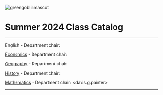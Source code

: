 ![greengoblinmascot](media/gg.jpeg)
# Summer 2024 Class Catalog
---

[English](english.md) - Department chair: <github username>

[Economics](economics.md) - Department chair: <github username> 

[Geography](geography.md) - Department chair: <github username>

[History](history.md) - Department chair: <github username>

[Mathematics](math.md) - Department chair: <davis.g.painter>

---

